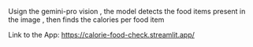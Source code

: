Usign the gemini-pro vision , the model detects the food items present in the image , then finds the calories per food item

Link to the App: https://calorie-food-check.streamlit.app/
